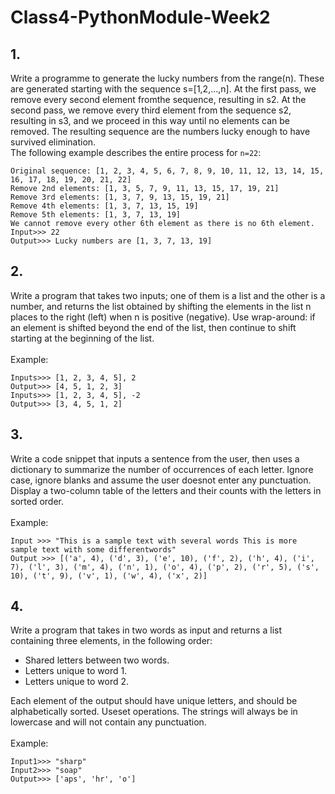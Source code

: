 # Class4-PythonModule-Week2
## 1.
Write a programme to generate the lucky numbers from the range(n). These are generated starting with the sequence s=[1,2,...,n]. At the first pass, we remove every second element fromthe sequence, resulting in s2. At the second pass, we remove every third element from the sequence s2, resulting in s3, and we proceed in this way until no elements can be removed. The resulting sequence are the numbers lucky enough to have survived elimination. <br />
The following example describes the entire process for `n=22`:
```
Original sequence: [1, 2, 3, 4, 5, 6, 7, 8, 9, 10, 11, 12, 13, 14, 15, 16, 17, 18, 19, 20, 21, 22]
Remove 2nd elements: [1, 3, 5, 7, 9, 11, 13, 15, 17, 19, 21] 
Remove 3rd elements: [1, 3, 7, 9, 13, 15, 19, 21] 
Remove 4th elements: [1, 3, 7, 13, 15, 19] 
Remove 5th elements: [1, 3, 7, 13, 19]
We cannot remove every other 6th element as there is no 6th element.
Input>>> 22 
Output>>> Lucky numbers are [1, 3, 7, 13, 19]
```
## 2.
Write a program that takes two inputs; one of them is a list and the other is a number, and returns the list obtained by shifting the elements in the list n places to the right (left) when n is positive (negative). Use wrap-around: if an element is shifted beyond the end of the list, then continue to shift starting at the beginning of the list. <br /><br />
Example:
```
Inputs>>> [1, 2, 3, 4, 5], 2
Output>>> [4, 5, 1, 2, 3] 
Inputs>>> [1, 2, 3, 4, 5], -2 
Output>>> [3, 4, 5, 1, 2]
```

## 3.
Write a code snippet that inputs a sentence from the user, then uses a dictionary to summarize the number of occurrences of each letter. Ignore case, ignore blanks and assume the user doesnot enter any punctuation. Display a two-column table of the letters and their counts with the letters in sorted order. <br /><br />
Example:
```
Input >>> "This is a sample text with several words This is more sample text with some differentwords" 
Output >>> [('a', 4), ('d', 3), ('e', 10), ('f', 2), ('h', 4), ('i', 7), ('l', 3), ('m', 4), ('n', 1), ('o', 4), ('p', 2), ('r', 5), ('s', 10), ('t', 9), ('v', 1), ('w', 4), ('x', 2)] 
```

## 4.
Write a program that takes in two words as input and returns a list containing three elements, in the following order: <br />
- Shared letters between two words.
- Letters unique to word 1.
- Letters unique to word 2. <br />

Each element of the output should have unique letters, and should be alphabetically sorted. Useset operations. The strings will always be in lowercase and will not contain any punctuation. <br /> <br />
Example:
```
Input1>>> "sharp" 
Input2>>> "soap" 
Output>>> ['aps', 'hr', 'o']
```
